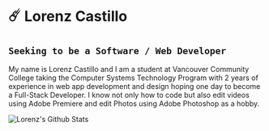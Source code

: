 # ☄️ Lorenz Castillo

## **`Seeking to be a Software / Web Developer`**

My name is Lorenz Castillo and I am a student at Vancouver Community College taking the Computer Systems Technology Program with 2 years of experience in web app development and design hoping one day to become a Full-Stack Developer. I know not only how to code but also edit videos using Adobe Premiere and edit Photos using Adobe Photoshop as a hobby.

![Lorenz's Github Stats](https://github-readme-stats.vercel.app/api?username=lorenzcastillo&rank_icon=github&hide=stars,contribs,issues&show=reviews&theme=dracula)

<!--
**LorenzCastillo/LorenzCastillo** is a ✨ _special_ ✨ repository because its `README.md` (this file) appears on your GitHub profile.

Here are some ideas to get you started:

- 🔭 I’m currently working on ...
- 🌱 I’m currently learning ...
- 👯 I’m looking to collaborate on ...
- 🤔 I’m looking for help with ...
- 💬 Ask me about ...
- 📫 How to reach me: ...
- 😄 Pronouns: ...
- ⚡ Fun fact: ...
-->
